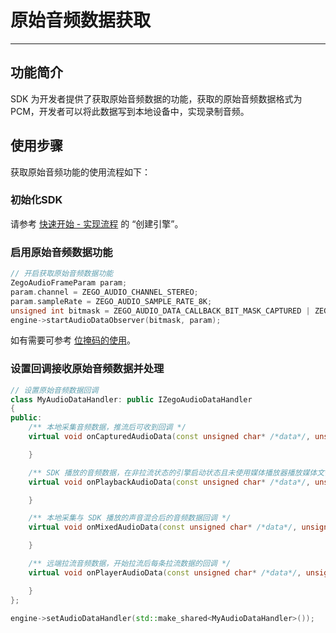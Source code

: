 # 原始音频数据获取

- - -

## 功能简介

SDK 为开发者提供了获取原始音频数据的功能，获取的原始音频数据格式为 PCM，开发者可以将此数据写到本地设备中，实现录制音频。


## 使用步骤

获取原始音频功能的使用流程如下：

### 初始化SDK

请参考 [快速开始 - 实现流程](/real-time-voice-ue/quick-start/implementing-voice-call#创建引擎) 的 “创建引擎”。

### 启用原始音频数据功能

```cpp
// 开启获取原始音频数据功能
ZegoAudioFrameParam param;
param.channel = ZEGO_AUDIO_CHANNEL_STEREO;
param.sampleRate = ZEGO_AUDIO_SAMPLE_RATE_8K;
unsigned int bitmask = ZEGO_AUDIO_DATA_CALLBACK_BIT_MASK_CAPTURED | ZEGO_AUDIO_DATA_CALLBACK_BIT_MASK_PLAYBACK | ZEGO_AUDIO_DATA_CALLBACK_BIT_MASK_MIXED | ZEGO_AUDIO_DATA_CALLBACK_BIT_MASK_PLAYER;
engine->startAudioDataObserver(bitmask, param);
```

<Note title="说明">


如有需要可参考 [位掩码的使用](https://doc-zh.zego.im/article/8663)。

</Note>



### 设置回调接收原始音频数据并处理

```cpp
// 设置原始音频数据回调
class MyAudioDataHandler: public IZegoAudioDataHandler
{
public:
    /** 本地采集音频数据，推流后可收到回调 */
    virtual void onCapturedAudioData(const unsigned char* /*data*/, unsigned int /*dataLength*/, ZegoAudioFrameParam /*param*/) {

    }

    /** SDK 播放的音频数据，在非拉流状态的引擎启动状态且未使用媒体播放器播放媒体文件状态时，回调的音频数据是静音的音频数据 */
    virtual void onPlaybackAudioData(const unsigned char* /*data*/, unsigned int /*dataLength*/, ZegoAudioFrameParam /*param*/) {

    }

    /** 本地采集与 SDK 播放的声音混合后的音频数据回调 */
    virtual void onMixedAudioData(const unsigned char* /*data*/, unsigned int /*dataLength*/, ZegoAudioFrameParam /*param*/) {

    }

    /** 远端拉流音频数据，开始拉流后每条拉流数据的回调 */
    virtual void onPlayerAudioData(const unsigned char* /*data*/, unsigned int /*dataLength*/, ZegoAudioFrameParam /*param*/, const std::string& /*streamID*/) {

    }
};

engine->setAudioDataHandler(std::make_shared<MyAudioDataHandler>());
```

<Content />

